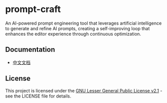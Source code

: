 # prompt-craft
An AI-powered prompt engineering tool that leverages artificial intelligence to generate and refine AI prompts, creating a self-improving loop that enhances the editor experience through continuous optimization.

## Documentation
- [中文文档](docs/zh-CN.md)

## License
This project is licensed under the [GNU Lesser General Public License v2.1](LICENSE) - see the LICENSE file for details.
